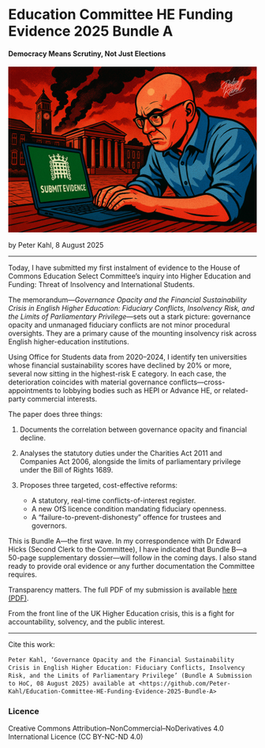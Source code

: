 # Education Committee HE Funding Evidence 2025 Bundle A

#### Democracy Means Scrutiny, Not Just Elections

![alt text](https://github.com/Peter-Kahl/Education-Committee-HE-Funding-Evidence-2025-Bundle-A/blob/main/submit_evidence.jpg?raw=true)

by Peter Kahl, 8 August 2025

---

Today, I have submitted my first instalment of evidence to the House of Commons Education Select Committee’s inquiry into Higher Education and Funding: Threat of Insolvency and International Students.

The memorandum—_Governance Opacity and the Financial Sustainability Crisis in English Higher Education: Fiduciary Conflicts, Insolvency Risk, and the Limits of Parliamentary Privilege_—sets out a stark picture: governance opacity and unmanaged fiduciary conflicts are not minor procedural oversights. They are a primary cause of the mounting insolvency risk across English higher-education institutions.

Using Office for Students data from 2020–2024, I identify ten universities whose financial sustainability scores have declined by 20% or more, several now sitting in the highest-risk E category. In each case, the deterioration coincides with material governance conflicts—cross-appointments to lobbying bodies such as HEPI or Advance HE, or related-party commercial interests.

The paper does three things:

1. Documents the correlation between governance opacity and financial decline.

2. Analyses the statutory duties under the Charities Act 2011 and Companies Act 2006, alongside the limits of parliamentary privilege under the Bill of Rights 1689.

3. Proposes three targeted, cost-effective reforms:
    - A statutory, real-time conflicts-of-interest register.
    - A new OfS licence condition mandating fiduciary openness.
    - A “failure-to-prevent-dishonesty” offence for trustees and governors.

This is Bundle A—the first wave. In my correspondence with Dr Edward Hicks (Second Clerk to the Committee), I have indicated that Bundle B—a 50-page supplementary dossier—will follow in the coming days. I also stand ready to provide oral evidence or any further documentation the Committee requires.

Transparency matters. The full PDF of my submission is available [here (PDF)](https://raw.githubusercontent.com/Peter-Kahl/Education-Committee-HE-Funding-Evidence-2025-Bundle-A/master/Governance_Opacity_and_the_Financial_Sustainability_Crisis_2025-08-08.pdf).

From the front line of the UK Higher Education crisis, this is a fight for accountability, solvency, and the public interest.

---

Cite this work:

```
Peter Kahl, ‘Governance Opacity and the Financial Sustainability Crisis in English Higher Education: Fiduciary Conflicts, Insolvency Risk, and the Limits of Parliamentary Privilege’ (Bundle A Submission to HoC, 08 August 2025) available at <https://github.com/Peter-Kahl/Education-Committee-HE-Funding-Evidence-2025-Bundle-A>
```

### Licence
Creative Commons Attribution–NonCommercial–NoDerivatives 4.0 International Licence (CC BY-NC-ND 4.0)